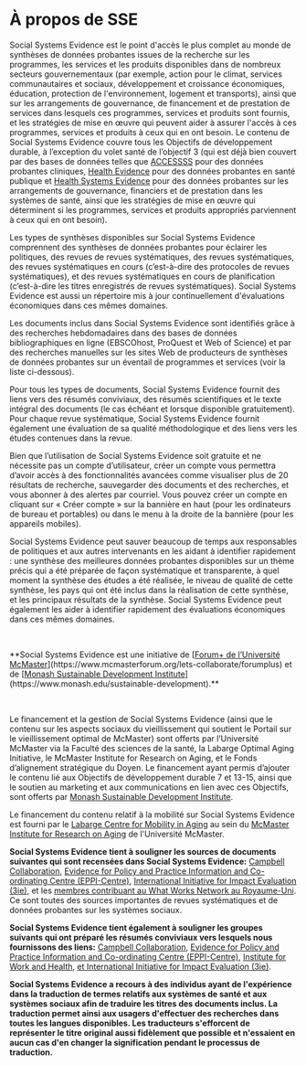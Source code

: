 # À propos de SSE

Social Systems Evidence est le point d'accès le plus complet au monde de synthèses de données probantes issues de la recherche sur les programmes, les services et les produits disponibles dans de nombreux secteurs gouvernementaux (par exemple, action pour le climat, services communautaires et sociaux, développement et croissance économiques, éducation, protection de l'environnement, logement et transports), ainsi que sur les arrangements de gouvernance, de financement et de prestation de services dans lesquels ces programmes, services et produits sont fournis, et les stratégies de mise en œuvre qui peuvent aider à assurer l'accès à ces programmes, services et produits à ceux qui en ont besoin. Le contenu de Social Systems Evidence couvre tous les Objectifs de développement durable, à l’exception du volet santé de l’objectif 3 (qui est déjà bien couvert par des bases de données telles que [ACCESSSS](https://www.accessss.org/) pour des données probantes cliniques, [Health Evidence](https://healthevidence.org/) pour des données probantes en santé publique et [Health Systems Evidence](https://www.healthsystemsevidence.org/) pour des données probantes sur les arrangements de gouvernance, financiers et de prestation dans les systèmes de santé, ainsi que les stratégies de mise en œuvre qui déterminent si les programmes, services et produits appropriés parviennent à ceux qui en ont besoin).

Les types de synthèses disponibles sur Social Systems Evidence comprennent des synthèses de données probantes pour éclairer les politiques, des revues de revues systématiques, des revues systématiques, des revues systématiques en cours (c’est-à-dire des protocoles de revues systématiques), et des revues systématiques en cours de planification (c’est-à-dire les titres enregistrés de revues systématiques). Social Systems Evidence est aussi un répertoire mis à jour continuellement d'évaluations économiques dans ces mêmes domaines.

Les documents inclus dans Social Systems Evidence sont identifiés grâce à des recherches hebdomadaires dans des bases de données bibliographiques en ligne (EBSCOhost, ProQuest et Web of Science) et par des recherches manuelles sur les sites Web de producteurs de synthèses de données probantes sur un éventail de programmes et services (voir la liste ci-dessous).

Pour tous les types de documents, Social Systems Evidence fournit des liens vers des résumés conviviaux, des résumés scientifiques et le texte intégral des documents (le cas échéant et lorsque disponible gratuitement). Pour chaque revue systématique, Social Systems Evidence fournit également une évaluation de sa qualité méthodologique et des liens vers les études contenues dans la revue.

Bien que l’utilisation de Social Systems Evidence soit gratuite et ne nécessite pas un compte d’utilisateur, créer un compte vous permettra d’avoir accès à des fonctionnalités avancées comme visualiser plus de 20 résultats de recherche, sauvegarder des documents et des recherches, et vous abonner à des alertes par courriel. Vous pouvez créer un compte en cliquant sur « Créer compte » sur la bannière en haut (pour les ordinateurs de bureau et portables) ou dans le menu à la droite de la bannière (pour les appareils mobiles).

Social Systems Evidence peut sauver beaucoup de temps aux responsables de politiques et aux autres intervenants en les aidant à identifier rapidement : une synthèse des meilleures données probantes disponibles sur un thème précis qui a été préparée de façon systématique et transparente, à quel moment la synthèse des études a été réalisée, le niveau de qualité de cette synthèse, les pays qui ont été inclus dans la réalisation de cette synthèse, et les principaux résultats de la synthèse. Social Systems Evidence peut également les aider à identifier rapidement des évaluations économiques dans ces mêmes domaines.

<br/>
<p class="text-center">**Social Systems Evidence est une initiative de [<u>Forum+ de l’Université McMaster</u>](https://www.mcmasterforum.org/lets-collaborate/forumplus) et de [<u>Monash Sustainable Development Institute</u>](https://www.monash.edu/sustainable-development).**</p>
<br/>

Le financement et la gestion de Social Systems Evidence (ainsi que le contenu sur les aspects sociaux du vieillissement qui soutient le Portail sur le vieillissement optimal de McMaster) sont offerts par l’Université McMaster via la Faculté des sciences de la santé, la Labarge Optimal Aging Initiative, le McMaster Institute for Research on Aging, et le Fonds d’alignement stratégique du Doyen. Le financement ayant permis d’ajouter le contenu lié aux Objectifs de développement durable 7 et 13-15, ainsi que le soutien au marketing et aux communications en lien avec ces Objectifs, sont offerts par [Monash Sustainable Development Institute](https://www.monash.edu/sustainable-development).

Le financement du contenu relatif à la mobilité sur Social Systems Evidence est fourni par le [Labarge Centre for Mobility in Aging](https://mira.mcmaster.ca/research/research-centre/centre-for-mobility) au sein du [McMaster Institute for Research on Aging](https://mira.mcmaster.ca/home) de l'Université McMaster.

**Social Systems Evidence tient à souligner les sources de documents suivantes qui sont recensées dans Social Systems Evidence:** [Campbell Collaboration](https://www.campbellcollaboration.org/), [Evidence for Policy and Practice Information and Co-ordinating Centre (EPPI-Centre)](https://eppi.ioe.ac.uk/cms/), [International Initiative for Impact Evaluation (3ie)](http://www.3ieimpact.org/), et les [membres contribuant au What Works Network au Royaume-Uni](https://www.gov.uk/guidance/what-works-network). Ce sont toutes des sources importantes de revues systématiques et de données probantes sur les systèmes sociaux.

**Social Systems Evidence tient également à souligner les groupes suivants qui ont préparé les résumés conviviaux vers lesquels nous fournissons des liens:** [Campbell Collaboration](https://www.campbellcollaboration.org/), [Evidence for Policy and Practice Information and Co-ordinating Centre (EPPI-Centre)](https://eppi.ioe.ac.uk/cms/), [Institute for Work and Health](https://www.iwh.on.ca/), [et International Initiative for Impact Evaluation (3ie)](http://www.3ieimpact.org/).

**Social Systems Evidence a recours à des individus ayant de l'expérience dans la traduction de termes relatifs aux systèmes de santé et aux systèmes sociaux afin de traduire les titres des documents inclus. La traduction permet ainsi aux usagers d'effectuer des recherches dans toutes les langues disponibles. Les traducteurs s'efforcent de représenter le titre original aussi fidèlement que possible et n'essaient en aucun cas d'en changer la signification pendant le processus de traduction.**
